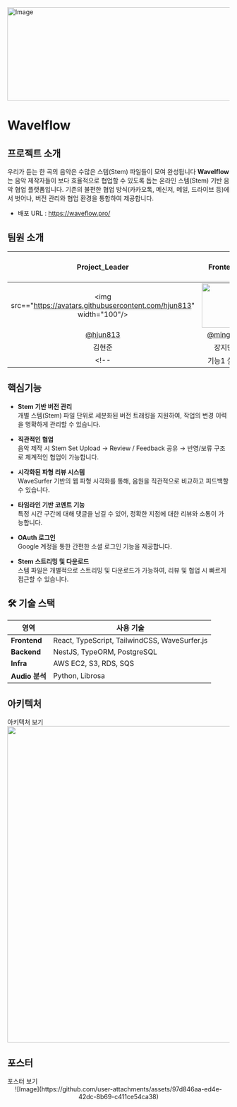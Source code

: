 <img width="785" height="211" alt="Image" src="https://github.com/user-attachments/assets/751276fd-ecda-41b1-b2b5-a79de2288848" />

# Wavelflow

## 프로젝트 소개
우리가 듣는 한 곡의 음악은 수많은 스템(Stem) 파일들이 모여 완성됩니다
**Wavelflow**는 음악 제작자들이 보다 효율적으로 협업할 수 있도록 돕는 온라인 스템(Stem) 기반 음악 협업 플랫폼입니다.
기존의 불편한 협업 방식(카카오톡, 메신저, 메일, 드라이브 등)에서 벗어나, 버전 관리와 협업 환경을 통합하여 제공합니다.

- 배포 URL : https://waveflow.pro/



## 팀원 소개

| Project_Leader| Frontend | Full stack| Infra & Dev-Ops, Backend|Backend |
| :--------------------------------------------------------------: | :--------------------------------------------------------------: | :--------------------------------------------------------------------------: | :-----------------------------------------------------------: | :-----------------------------------------------------------: |
| <img src=="https://avatars.githubusercontent.com/hjun813" width="100"/> | <img src="https://avatars.githubusercontent.com/mingdul"  width="100"/> | <img src="https://avatars.githubusercontent.com/NewOld21" width="100"/> | <img src="https://avatars.githubusercontent.com/KE-GAM" width="100"/> | <img src="https://avatars.githubusercontent.com/flaska99" width="100"/> |
| [@hjun813](https://github.com/hjun813) | [@mingdul](https://github.com/mingdul) | [@NewOld21](https://github.com/NewOld21) | [@KE-GAM)](https://github.com/KE-GAM) | [@flaska99](https://github.com/flaska99>) |
| 김현준 | 장지민 | 김세헌 | 이원규 | 정승민|
<!-- | 기능1 설명 | 기능2 설명 | 기능3 설명 | 기능4 설명 | 기능5 설명 | 기능6 설명 | -->

## 핵심기능

- **Stem 기반 버전 관리**  
  개별 스템(Stem) 파일 단위로 세분화된 버전 트래킹을 지원하여, 작업의 변경 이력을 명확하게 관리할 수 있습니다.

- **직관적인 협업**  
  음악 제작 시  Stem Set Upload → Review / Feedback 공유 → 반영/보류 구조로 체계적인 협업이 가능합니다.

- **시각화된 파형 리뷰 시스템**  
  WaveSurfer 기반의 웹 파형 시각화를 통해, 음원을 직관적으로 비교하고 피드백할 수 있습니다.

- **타임라인 기반 코멘트 기능**  
  특정 시간 구간에 대해 댓글을 남길 수 있어, 정확한 지점에 대한 리뷰와 소통이 가능합니다.

- **OAuth 로그인**  
  Google 계정을 통한 간편한 소셜 로그인 기능을 제공합니다.

- **Stem 스트리밍 및 다운로드**  
  스템 파일은 개별적으로 스트리밍 및 다운로드가 가능하여, 리뷰 및 협업 시 빠르게 접근할 수 있습니다.


## 🛠️ 기술 스택

| 영역        | 사용 기술                                                  |
|-------------|------------------------------------------------------------|
| **Frontend** | React, TypeScript, TailwindCSS, WaveSurfer.js              |
| **Backend**  | NestJS, TypeORM, PostgreSQL                                |
| **Infra**    | AWS EC2, S3, RDS, SQS                                      |
| **Audio 분석** | Python, Librosa                  |

## 아키텍처
<deatails>
<summary> 아키텍처 보기 </summary>
<div align="center">
<img width="1382" height="715" alt="Image" src="https://github.com/user-attachments/assets/8ed0eed0-eda2-4bb9-af4e-74eb7b1c81dd" />
</div>
</details>

## 포스터
<deatails>
<summary> 포스터 보기 </summary>
<div align="center">
![Image](https://github.com/user-attachments/assets/97d846aa-ed4e-42dc-8b69-c411ce54ca38)
</div>
</details>